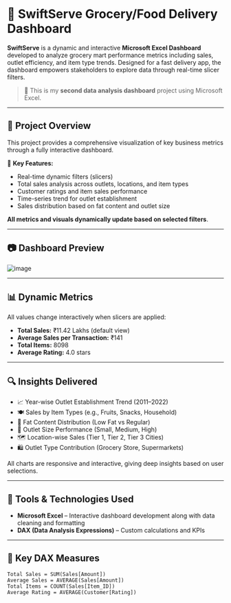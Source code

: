 # 🛒 SwiftServe Grocery/Food Delivery Dashboard

**SwiftServe** is a dynamic and interactive **Microsoft Excel Dashboard** developed to analyze grocery mart performance metrics including sales, outlet efficiency, and item type trends. Designed for a fast delivery app, the dashboard empowers stakeholders to explore data through real-time slicer filters.

> 🚀 This is my **second data analysis dashboard** project using Microsoft Excel.

---

## 📌 Project Overview

This project provides a comprehensive visualization of key business metrics through a fully interactive dashboard.

🎯 **Key Features:**

- Real-time dynamic filters (slicers)
- Total sales analysis across outlets, locations, and item types
- Customer ratings and item sales performance
- Time-series trend for outlet establishment
- Sales distribution based on fat content and outlet size

**All metrics and visuals dynamically update based on selected filters**.

---

## 📷 Dashboard Preview

![image](https://github.com/user-attachments/assets/6861af63-610b-4309-bdfc-8d57153dec2c)


---

## 📊 Dynamic Metrics

All values change interactively when slicers are applied:

- **Total Sales:** ₹11.42 Lakhs (default view)
- **Average Sales per Transaction:** ₹141
- **Total Items:** 8098
- **Average Rating:** 4.0 stars

---

## 🔍 Insights Delivered

- 📈 Year-wise Outlet Establishment Trend (2011–2022)
- 🍽️ Sales by Item Types (e.g., Fruits, Snacks, Household)
- 🧈 Fat Content Distribution (Low Fat vs Regular)
- 🏬 Outlet Size Performance (Small, Medium, High)
- 🗺️ Location-wise Sales (Tier 1, Tier 2, Tier 3 Cities)
- 🛍️ Outlet Type Contribution (Grocery Store, Supermarkets)

All charts are responsive and interactive, giving deep insights based on user selections.

---

## 🧰 Tools & Technologies Used

- **Microsoft Excel** – Interactive dashboard development along with data cleaning and formatting
- **DAX (Data Analysis Expressions)** – Custom calculations and KPIs

---

## 🧮 Key DAX Measures

```DAX
Total Sales = SUM(Sales[Amount])
Average Sales = AVERAGE(Sales[Amount])
Total Items = COUNT(Sales[Item_ID])
Average Rating = AVERAGE(Customer[Rating])
